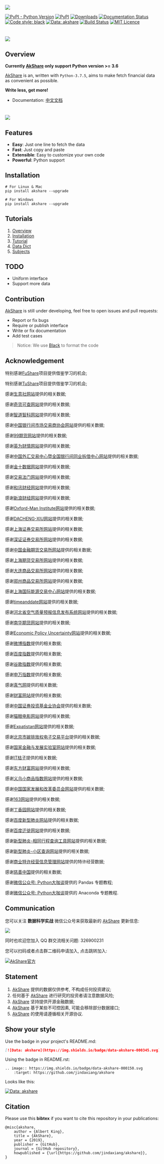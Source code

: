 ![](https://github.com/jindaxiang/akshare/blob/master/example/images/AkShare_logo.jpg)

[![PyPI - Python Version](https://img.shields.io/pypi/pyversions/akshare.svg)](https://pypi.org/project/akshare/) 
[![PyPI](https://img.shields.io/pypi/v/akshare.svg)](https://pypi.org/project/akshare/) 
[![Downloads](https://pepy.tech/badge/akshare)](https://pepy.tech/project/akshare)
[![Documentation Status](https://readthedocs.org/projects/akshare/badge/?version=latest)](https://akshare.readthedocs.io/zh_CN/latest/?badge=latest)
[![Code style: black](https://img.shields.io/badge/code%20style-black-000000.svg)](https://github.com/psf/black)
[![Data: akshare](https://img.shields.io/badge/data-akshare-000150.svg)](https://github.com/jindaxiang/akshare)
[![Build Status](https://travis-ci.com/jindaxiang/akshare.svg?branch=master)](https://travis-ci.com/jindaxiang/akshare)
[![MIT Licence](https://camo.githubusercontent.com/14a9abb7e83098f2949f26d2190e04fb1bd52c06/68747470733a2f2f626c61636b2e72656164746865646f63732e696f2f656e2f737461626c652f5f7374617469632f6c6963656e73652e737667)](https://github.com/jindaxiang/akshare/blob/master/LICENSE)

# ![](https://github.com/jindaxiang/akshare/blob/master/example/images/akshare_home.png)

## Overview

**Currently [AkShare](https://github.com/jindaxiang/akshare) only support Python version >= 3.6**

[AkShare](https://github.com/jindaxiang/akshare) is an, written with `Python-3.7.5`, aims to make fetch financial data as convenient as possible.

**Write less, get more!**

- Documentation: [中文文档](https://akshare.readthedocs.io/zh_CN/latest/)

# ![](https://github.com/jindaxiang/akshare/blob/master/example/images/AkShare.png)

## Features

- **Easy**: Just one line to fetch the data
- **Fast**: Just copy and paste
- **Extensible**: Easy to customize your own code
- **Powerful**: Python support

## Installation

```shell script
# For Linux & Mac
pip install akshare --upgrade
```

```shell script
# For Windows
pip install akshare --upgrade
```

## Tutorials

1. [Overview](https://akshare.readthedocs.io/zh_CN/latest/akshare/ak-introduction.html)
2. [Installation](https://akshare.readthedocs.io/zh_CN/latest/akshare/ak-installation.html)
3. [Tutorial](https://akshare.readthedocs.io/zh_CN/latest/akshare/ak-tutorial.html)
4. [Data Dict](https://akshare.readthedocs.io/zh_CN/latest/README.html)
5. [Subjects](https://akshare.readthedocs.io/zh_CN/latest/subjects/index.html)

## TODO

- Uniform interface
- Support more data

## Contribution

[AkShare](https://github.com/jindaxiang/akshare) is still under developing, feel free to open issues and pull requests:

- Report or fix bugs
- Require or publish interface
- Write or fix documentation
- Add test cases

> Notice: We use [Black](https://black.readthedocs.io/en/stable/) to format the code

## Acknowledgement

特别感谢[FuShare](https://github.com/LowinLi/fushare)项目提供借鉴学习的机会;

特别感谢[TuShare](https://github.com/waditu/tushare)项目提供借鉴学习的机会;

感谢[生意社网站](http://www.100ppi.com/)提供的相关数据;

感谢[奇货可查网站](https://qhkch.com/)提供的相关数据;

感谢[智道智科网站](https://www.ziasset.com/)提供的相关数据;

感谢[中国银行间市场交易商协会网站](http://www.nafmii.org.cn/)提供的相关数据;

感谢[99期货网站](http://www.99qh.com/)提供的相关数据;

感谢[英为财情网站](https://cn.investing.com/)提供的相关数据;

感谢[中国外汇交易中心暨全国银行间同业拆借中心网站](http://www.chinamoney.com.cn/chinese/)提供的相关数据;

感谢[金十数据网站](https://www.jin10.com/)提供的相关数据;

感谢[交易法门网站](https://www.jiaoyifamen.com/)提供的相关数据;

感谢[和讯财经网站](http://www.hexun.com/)提供的相关数据;

感谢[新浪财经网站](https://finance.sina.com.cn/)提供的相关数据;

感谢[Oxford-Man Institute网站](https://realized.oxford-man.ox.ac.uk/)提供的相关数据;

感谢[DACHENG-XIU网站](https://dachxiu.chicagobooth.edu/)提供的相关数据;

感谢[上海证券交易所网站](http://www.sse.com.cn/assortment/options/price/)提供的相关数据;

感谢[深证证券交易所网站](http://www.szse.cn/)提供的相关数据;

感谢[中国金融期货交易所网站](http://www.cffex.com.cn/)提供的相关数据;

感谢[上海期货交易所网站](http://www.shfe.com.cn/)提供的相关数据;

感谢[大连商品交易所网站](http://www.dce.com.cn/)提供的相关数据;

感谢[郑州商品交易所网站](http://www.czce.com.cn/)提供的相关数据;

感谢[上海国际能源交易中心网站](http://www.ine.com.cn/)提供的相关数据;

感谢[timeanddate网站](https://www.timeanddate.com/)提供的相关数据;

感谢[河北省空气质量预报信息发布系统网站](http://110.249.223.67/publish/)提供的相关数据;

感谢[南华期货网站](http://www.nanhua.net/nhzc/varietytrend.html)提供的相关数据;

感谢[Economic Policy Uncertainty网站](http://www.nanhua.net/nhzc/varietytrend.html)提供的相关数据;

感谢[微博指数](https://data.weibo.com/index/newindex)提供的相关数据;

感谢[百度指数](http://index.baidu.com/v2/main/index.html)提供的相关数据;

感谢[谷歌指数](https://trends.google.com/trends/?geo=US)提供的相关数据;

感谢[申万指数](http://www.swsindex.com/idx0120.aspx?columnid=8832)提供的相关数据;

感谢[真气网](https://www.aqistudy.cn/)提供的相关数据;

感谢[财富网站](http://www.fortunechina.com/)提供的相关数据;

感谢[中国证券投资基金业协会](http://gs.amac.org.cn/)提供的相关数据;

感谢[猫眼电影网站](https://maoyan.com/board/1)提供的相关数据;

感谢[Expatistan网站](https://www.expatistan.com/cost-of-living)提供的相关数据;

感谢[北京市碳排放权电子交易平台](https://www.bjets.com.cn/article/jyxx/)提供的相关数据;

感谢[国家金融与发展实验室网站](http://www.nifd.cn/)提供的相关数据;

感谢[IT桔子](https://www.itjuzi.com)提供的相关数据;

感谢[东方财富网站](http://data.eastmoney.com/jgdy/)提供的相关数据;

感谢[义乌小商品指数网站](http://www.ywindex.com/Home/Product/index/)提供的相关数据;

感谢[中国国家发展和改革委员会网站](http://jgjc.ndrc.gov.cn/dmzs.aspx?clmId=741)提供的相关数据;

感谢[163网站](https://news.163.com/special/epidemic/)提供的相关数据;

感谢[丁香园网站](http://3g.dxy.cn/newh5/view/pneumonia?scene=2&clicktime=1579615030&enterid=1579615030&from=groupmessage&isappinstalled=0)提供的相关数据;

感谢[百度新型肺炎网站](https://voice.baidu.com/act/newpneumonia/newpneumonia/?from=osari_pc_1)提供的相关数据;

感谢[百度迁徙网站](https://qianxi.baidu.com/?from=shoubai#city=0)提供的相关数据;

感谢[新型肺炎-相同行程查询工具网站](https://rl.inews.qq.com/h5/trip?from=newsapp&ADTAG=tgi.wx.share.message)提供的相关数据;

感谢[新型肺炎-小区查询网站](https://ncov.html5.qq.com/community?channelid=1&from=singlemessage&isappinstalled=0)提供的相关数据;

感谢[商业特许经营信息管理网站](http://txjy.syggs.mofcom.gov.cn/)提供的特许经营数据;

感谢[慈善中国](http://cishan.chinanpo.gov.cn/platform/login.html)提供的相关数据;

感谢[微信公众号: Python大咖谈](https://upload-images.jianshu.io/upload_images/3240514-61004f2c71be4a0b.png)提供的 Pandas 专题教程;

感谢[微信公众号: Python大咖谈](https://upload-images.jianshu.io/upload_images/3240514-61004f2c71be4a0b.png)提供的 Anaconda 专题教程.

## Communication

您可以关注 **数据科学实战** 微信公众号来获取最新的 [AkShare](https://github.com/jindaxiang/akshare) 更新信息:

<img src="https://jfds-1252952517.cos.ap-chengdu.myqcloud.com/akshare/readme/qrcode/qrcode_for_gh_abc3d079060a_258.jpg"/>

同时也欢迎您加入 QQ 群交流相关问题: 326900231

您可以扫码或者点击群二维码申请加入, 点击跳转加入:

<a target="_blank" href="https://shang.qq.com/wpa/qunwpa?idkey=aacb87089dd5ecb8c6620ce391de15b92310cfb65e3b37f37eb465769e3fc1a3"><img border="0" src="https://jfds-1252952517.cos.ap-chengdu.myqcloud.com/akshare/qq/akshare_md_fold_1569925684166.png" alt="AkShare官方" title="AkShare官方"></a>

## Statement

1. [AkShare](https://github.com/jindaxiang/akshare) 提供的数据仅供参考, 不构成任何投资建议;
2. 任何基于 [AkShare](https://github.com/jindaxiang/akshare) 进行研究的投资者请注意数据风险;
3. [AkShare](https://github.com/jindaxiang/akshare) 坚持提供开源金融数据;
4. [AkShare](https://github.com/jindaxiang/akshare) 基于某些不可控因素, 可能会移除部分数据接口;
5. [AkShare](https://github.com/jindaxiang/akshare) 的使用请遵循相关开源协议.

## Show your style

Use the badge in your project's README.md:

```markdown
[![Data: akshare](https://img.shields.io/badge/data-akshare-000345.svg)](https://github.com/jindaxiang/akshare)
```

Using the badge in README.rst:

```
.. image:: https://img.shields.io/badge/data-akshare-000150.svg
    :target: https://github.com/jindaxiang/akshare
```

Looks like this:

[![Data: akshare](https://img.shields.io/badge/data-akshare-000150.svg)](https://github.com/jindaxiang/akshare)

## Citation

Please use this **bibtex** if you want to cite this repository in your publications:

```
@misc{akshare,
    author = {Albert King},
    title = {AkShare},
    year = {2019},
    publisher = {GitHub},
    journal = {GitHub repository},
    howpublished = {\url{https://github.com/jindaxiang/akshare}},
}
```
